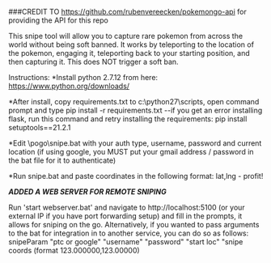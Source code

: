 ###CREDIT TO https://github.com/rubenvereecken/pokemongo-api for providing the API for this repo

This snipe tool will allow you to capture rare pokemon from across the world without being soft banned. It 
works by teleporting to the location of the pokemon, engaging it, teleporting back to your starting position,
and then capturing it. This does NOT trigger a soft ban.

Instructions:
*Install python 2.7.12 from here: https://www.python.org/downloads/

*After install, copy requirements.txt to c:\python27\scripts, open command prompt and type pip install -r requirements.txt
--if you get an error installing flask, run this command and retry installing the requirements: pip install setuptools==21.2.1

*Edit \pogo\snipe.bat with your auth type, username, password and current location (if using google, you MUST put your gmail address / password in the bat file for it to authenticate)

*Run snipe.bat and paste coordinates in the following format: lat,lng - profit!

***ADDED A WEB SERVER FOR REMOTE SNIPING***

Run 'start webserver.bat' and navigate to http://localhost:5100 (or your external IP if you have port forwarding setup) and fill in the prompts, it allows for sniping on the go. Alternatively, if you wanted to pass arguments to the bat for integration in to another service, you can do so as follows: snipeParam "ptc or google" "username" "password" "start loc" "snipe coords (format 123.000000,123.00000)
